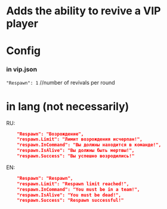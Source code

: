 # Adds the ability to revive a VIP player

# Config

### in vip.json
`"Respawn": 1` //number of revivals per round

# in lang (not necessarily)

RU: 
```json
	"Respawn": "Возрождение",
	"respawn.Limit": "Лимит возрождения исчерпан!",
	"respawn.InCommand": "Вы должны находится в команде!",
	"respawn.IsAlive": "Вы должны быть мертвы!",
	"respawn.Success": "Вы успешно возродились!"
```

EN: 
```json
	"Respawn": "Respawn",
	"respawn.Limit": "Respawn limit reached!",
	"respawn.InCommand": "You must be in a team!",
	"respawn.IsAlive": "You must be dead!",
	"respawn.Success": "Respawn successful!"
```